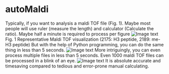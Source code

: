 # autoMaldi

Typically, if you want to analysis a maldi TOF file (Fig. 1). Maybe most people will use ruler (measure the length) and calculator (Calculate the ratio). Maybe half a minute is required to process per figure
![Image text](https://github.com/JMencius/repositpry/master/autoMaldi/Fig1.png)
Fig. 1 Representative Maldi TOF visualization (2175: H3 peptide, 2189: me-H3 peptide)
But with the help of Python programming, you can do the same thing in less than 5 seconds.
![Image text](https://github.com/JMencius/autoMaldi/Fig2.png)
More intriguingly, you can even process multiple files in less than 5 seconds. Even 1000 maldi TOF files can be processed in a blink of an eye.
![Image text](https://github.com/JMencius/autoMaldi/Fig3.png)
It is absolute accurate and timesaving compared to tedious and error-prone manual calculating.
